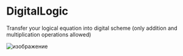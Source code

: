 # DigitalLogic
Transfer your logical equation into digital scheme (only addition and multiplication operations allowed)

![изображение](https://user-images.githubusercontent.com/112931242/235432806-8eafd2ce-8a6e-4027-927c-fc0284506703.png)

